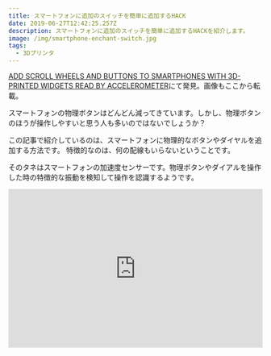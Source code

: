 ```yaml
---
title: スマートフォンに追加のスイッチを簡単に追加するHACK
date: 2019-06-27T12:42:25.257Z
description: スマートフォンに追加のスイッチを簡単に追加するHACKを紹介します。
image: /img/smartphone-enchant-switch.jpg
tags:
  - 3Dプリンタ
---
```

[ADD SCROLL WHEELS AND BUTTONS TO SMARTPHONES WITH 3D-PRINTED WIDGETS READ BY ACCELEROMETER](https://hackaday.com/2019/06/17/add-scroll-wheels-and-buttons-to-smartphones-with-3d-printed-widgets-read-by-accelerometer/)にて発見。画像もここから転載。

スマートフォンの物理ボタンはどんどん減ってきています。しかし、物理ボタンのほうが操作しやすいと思う人も多いのではないでしょうか？

この記事で紹介しているのは、スマートフォンに物理的なボタンやダイヤルを追加する方法です。
特徴的なのは、何の配線もいらないということです。

そのタネはスマートフォンの加速度センサーです。物理ボタンやダイアルを操作した時の特徴的な振動を検知して操作を認識するようです。

<iframe width="100%" height="315" src="https://www.youtube.com/embed/CmSIAoa8vqE" frameborder="0" allow="accelerometer; autoplay; encrypted-media; gyroscope; picture-in-picture" allowfullscreen></iframe>

